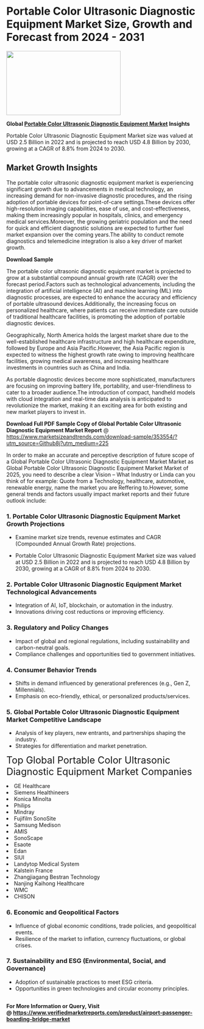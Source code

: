 <H1>Portable Color Ultrasonic Diagnostic Equipment Market Size, Growth and Forecast from 2024 - 2031</H1><img class="aligncenter size-medium wp-image-584254" src="https://thirdeyenews.in/wp-content/uploads/2024/09/Global-Market-Research-300x168.jpeg" alt="" width="300" height="168" /><p><strong>Global&nbsp;<a href="https://www.marketsizeandtrends.com/download-sample/353554/?utm_source=Github8j?utm_medium=225">Portable Color Ultrasonic Diagnostic Equipment Market</a> Insights</strong></p><p>Portable Color Ultrasonic Diagnostic Equipment Market size was valued at USD 2.5 Billion in 2022 and is projected to reach USD 4.8 Billion by 2030, growing at a CAGR of 8.8% from 2024 to 2030.</p><p><h2>Market Growth Insights</h2> <p>The portable color ultrasonic diagnostic equipment market is experiencing significant growth due to advancements in medical technology, an increasing demand for non-invasive diagnostic procedures, and the rising adoption of portable devices for point-of-care settings.These devices offer high-resolution imaging capabilities, ease of use, and cost-effectiveness, making them increasingly popular in hospitals, clinics, and emergency medical services.Moreover, the growing geriatric population and the need for quick and efficient diagnostic solutions are expected to further fuel market expansion over the coming years.The ability to conduct remote diagnostics and telemedicine integration is also a key driver of market growth.</p> <p><strong>Download Sample</strong></p> <p>The portable color ultrasonic diagnostic equipment market is projected to grow at a substantial compound annual growth rate (CAGR) over the forecast period.Factors such as technological advancements, including the integration of artificial intelligence (AI) and machine learning (ML) into diagnostic processes, are expected to enhance the accuracy and efficiency of portable ultrasound devices.Additionally, the increasing focus on personalized healthcare, where patients can receive immediate care outside of traditional healthcare facilities, is promoting the adoption of portable diagnostic devices.</p> <p>Geographically, North America holds the largest market share due to the well-established healthcare infrastructure and high healthcare expenditure, followed by Europe and Asia Pacific.However, the Asia Pacific region is expected to witness the highest growth rate owing to improving healthcare facilities, growing medical awareness, and increasing healthcare investments in countries such as China and India.</p> <p>As portable diagnostic devices become more sophisticated, manufacturers are focusing on improving battery life, portability, and user-friendliness to cater to a broader audience.The introduction of compact, handheld models with cloud integration and real-time data analysis is anticipated to revolutionize the market, making it an exciting area for both existing and new market players to invest in.</p> <p><span class=""><strong>Download Full PDF Sample Copy of Global Portable Color Ultrasonic Diagnostic Equipment Market Report</strong> @ <a href="https://www.marketsizeandtrends.com/download-sample/353554/?utm_source=Github8j?utm_medium=225" target="_blank">https://www.marketsizeandtrends.com/download-sample/353554/?utm_source=Github8j?utm_medium=225</a></span></p><p>In order to make an accurate and perceptive description of future scope of a Global&nbsp;Portable Color Ultrasonic Diagnostic Equipment Market Market as Global&nbsp;Portable Color Ultrasonic Diagnostic Equipment Market Market of 2025, you need to describe a clear Vision &ndash; What Industry or Linda can you think of for example: Quote from a Technology, healthcare, automotive, renewable energy, name the market you are Reffering to.However, some general trends and factors usually impact market reports and their future outlook include:</p><h3>1.&nbsp;<strong>Portable Color Ultrasonic Diagnostic Equipment Market Growth Projections</strong></h3><ul><li>Examine market size trends, revenue estimates and CAGR (Compounded Annual Growth Rate) projections.</li><li><p>Portable Color Ultrasonic Diagnostic Equipment Market size was valued at USD 2.5 Billion in 2022 and is projected to reach USD 4.8 Billion by 2030, growing at a CAGR of 8.8% from 2024 to 2030.</p></li></ul><h3>2.&nbsp;<strong>Portable Color Ultrasonic Diagnostic Equipment Market Technological Advancements</strong></h3><ul><li>Integration of AI, IoT, blockchain, or automation in the industry.</li><li>Innovations driving cost reductions or improving efficiency.</li></ul><h3>3.&nbsp;<strong>Regulatory and Policy Changes</strong></h3><ul><li>Impact of global and regional regulations, including sustainability and carbon-neutral goals.</li><li>Compliance challenges and opportunities tied to government initiatives.</li></ul><h3>4.&nbsp;<strong>Consumer Behavior Trends</strong></h3><ul><li>Shifts in demand influenced by generational preferences (e.g., Gen Z, Millennials).</li><li>Emphasis on eco-friendly, ethical, or personalized products/services.</li></ul><h3>5.&nbsp;<strong>Global Portable Color Ultrasonic Diagnostic Equipment Market Competitive Landscape</strong></h3><ul><li>Analysis of key players, new entrants, and partnerships shaping the industry.</li><li>Strategies for differentiation and market penetration.</li></ul><p data-pm-slice="1 1 []"><span style="color: inherit; font-family: inherit; font-size: 25px;">Top Global Portable Color Ultrasonic Diagnostic Equipment Market Companies</span></p><div class="" data-test-id=""><p><li>GE Healthcare</li><li> Siemens Healthineers</li><li> Konica Minolta</li><li> Philips</li><li> Mindray</li><li> Fujifilm SonoSite</li><li> Samsung Medison</li><li> AMIS</li><li> SonoScape</li><li> Esaote</li><li> Edan</li><li> SIUI</li><li> Landytop Medical System</li><li> Kalstein France</li><li> Zhangjiagang Bestran Technology</li><li> Nanjing Kaihong Healthcare</li><li> WMC</li><li> CHISON</li></p></div><h3>6.&nbsp;<strong>Economic and Geopolitical Factors</strong></h3><ul><li>Influence of global economic conditions, trade policies, and geopolitical events.</li><li>Resilience of the market to inflation, currency fluctuations, or global crises.</li></ul><h3>7.&nbsp;<strong>Sustainability and ESG (Environmental, Social, and Governance)</strong></h3><ul><li>Adoption of sustainable practices to meet ESG criteria.</li><li>Opportunities in green technologies and circular economy principles.</li></ul><h2><strong style="font-size: 14px;">For More Information or Query, Visit @&nbsp;</strong><a style="background-color: #ffffff; font-size: 14px;" href="https://www.marketsizeandtrends.com/report/portable-color-ultrasonic-diagnostic-equipment-market/" target="_blank">https://www.verifiedmarketreports.com/product/airport-passenger-boarding-bridge-market</a></h2>